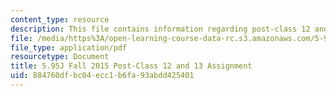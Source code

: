 ```yaml
---
content_type: resource
description: This file contains information regarding post-class 12 and 13 sssignment.
file: /media/https%3A/open-learning-course-data-rc.s3.amazonaws.com/5-95j-teaching-college-level-science-and-engineering-fall-2015/884760dfbc04ecc1b6fa93abdd425401_MIT5_95JF15_Assignment12and13.pdf
file_type: application/pdf
resourcetype: Document
title: 5.95J Fall 2015 Post-Class 12 and 13 Assignment
uid: 884760df-bc04-ecc1-b6fa-93abdd425401
---
```

